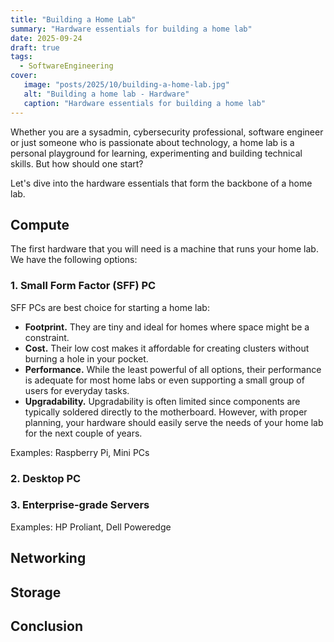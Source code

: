 ```yaml
---
title: "Building a Home Lab"
summary: "Hardware essentials for building a home lab"
date: 2025-09-24
draft: true
tags:
  - SoftwareEngineering
cover:
   image: "posts/2025/10/building-a-home-lab.jpg"
   alt: "Building a home lab - Hardware"
   caption: "Hardware essentials for building a home lab"
---
```

Whether you are a sysadmin, cybersecurity professional, software engineer or just someone who is passionate about technology, a home lab is a personal playground for learning, experimenting and building technical skills.
But how should one start?

Let's dive into the hardware essentials that form the backbone of a home lab.

## Compute

The first hardware that you will need is a machine that runs your home lab.
We have the following options:

### 1. Small Form Factor (SFF) PC

SFF PCs are best choice for starting a home lab:
- **Footprint.** They are tiny and ideal for homes where space might be a constraint.
- **Cost.** Their low cost makes it affordable for creating clusters without burning a hole in your pocket.
- **Performance.** While the least powerful of all options, their performance is adequate for most home labs or even supporting a small group of users for everyday tasks.
- **Upgradability.** Upgradability is often limited since components are typically soldered directly to the motherboard. However, with proper planning, your hardware should easily serve the needs of your home lab for the next couple of years. 

Examples: Raspberry Pi, Mini PCs

### 2. Desktop PC



### 3. Enterprise-grade Servers

Examples: HP Proliant, Dell Poweredge

## Networking

## Storage

## Conclusion
